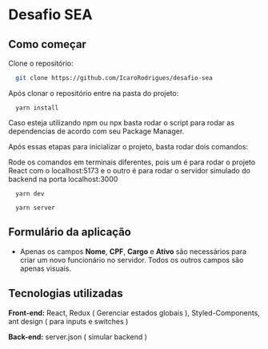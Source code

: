 
# Desafio SEA
## Como começar

Clone o repositório:

```bash
  git clone https://github.com/IcaroRodrigues/desafio-sea
```
    
Após clonar o repositório entre na pasta do projeto:

```
  yarn install
```

Caso esteja utilizando npm ou npx basta rodar o script para rodar as dependencias de acordo com seu Package Manager.

Após essas etapas para inicializar o projeto, basta rodar dois comandos:

Rode os comandos em terminais diferentes, pois um é para rodar o projeto React com o localhost:5173 e o outro é para rodar o servidor simulado do backend na porta localhost:3000

```
  yarn dev
```

```
  yarn server
```

## Formulário da aplicação
- Apenas os campos **Nome**, **CPF**, **Cargo** e **Ativo** são necessários para criar um novo funcionário no servidor. Todos os outros campos são apenas visuais.



## Tecnologias utilizadas

**Front-end:** React, Redux ( Gerenciar estados globais ), Styled-Components, ant design ( para inputs e switches )

**Back-end:** server.json ( simular backend )

